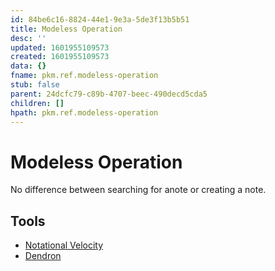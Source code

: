 ```yaml
---
id: 84be6c16-8824-44e1-9e3a-5de3f13b5b51
title: Modeless Operation
desc: ''
updated: 1601955109573
created: 1601955109573
data: {}
fname: pkm.ref.modeless-operation
stub: false
parent: 24dcfc79-c89b-4707-beec-490decd5cda5
children: []
hpath: pkm.ref.modeless-operation
---
```

# Modeless Operation

No difference between searching for anote or creating a note. 

## Tools

- [Notational Velocity](dee28164-6ba6-4038-be1c-522c0f542b5e)
- [Dendron](d27a8fcc-f888-4b98-823e-f57c2e826cf9)
